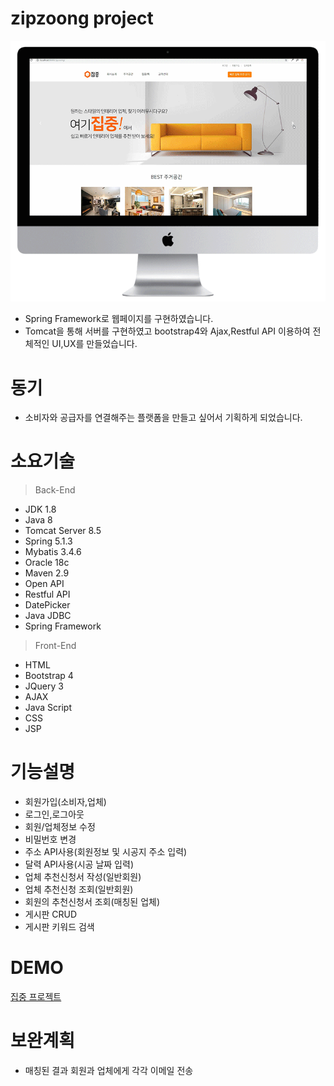 zipzoong project
=================

<img src="/img/Portfolio1.gif" alt="portfolio1"></img><br/>
* Spring Framework로 웹페이지를 구현하였습니다.<br>
* Tomcat을 통해 서버를 구현하였고 bootstrap4와 Ajax,Restful API 이용하여 전체적인 UI,UX를 만들었습니다.


동기
=================
* 소비자와 공급자를 연결해주는 플랫폼을 만들고 싶어서 기획하게 되었습니다.



소요기술
=================
> Back-End
* JDK 1.8
* Java 8
* Tomcat Server 8.5
* Spring 5.1.3
* Mybatis 3.4.6
* Oracle 18c
* Maven 2.9
* Open API
* Restful API
* DatePicker
* Java JDBC
* Spring Framework

> Front-End
* HTML
* Bootstrap 4
* JQuery 3
* AJAX
* Java Script
* CSS
* JSP



기능설명
========
* 회원가입(소비자,업체)
* 로그인,로그아웃
* 회원/업체정보 수정
* 비밀번호 변경
* 주소 API사용(회원정보 및 시공지 주소 입력)
* 달력 API사용(시공 날짜 입력)
* 업체 추천신청서 작성(일반회원)
* 업체 추천신청 조회(일반회원)
* 회원의 추천신청서 조회(매칭된 업체)
* 게시판 CRUD
* 게시판 키워드 검색

DEMO
=========
[집중 프로젝트](https://youtu.be/pJAXgIZ5BS0)


보완계획
=========
* 매칭된 결과 회원과 업체에게 각각 이메일 전송
